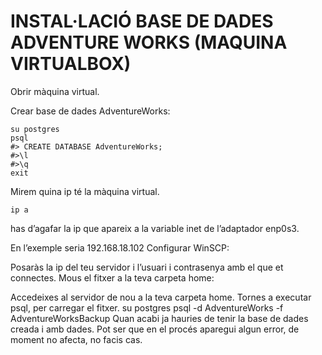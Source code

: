 # INSTAL·LACIÓ BASE DE DADES ADVENTURE WORKS (MAQUINA VIRTUALBOX)

Obrir màquina virtual.

Crear base de dades AdventureWorks:
```
su postgres
psql
#> CREATE DATABASE AdventureWorks;
#>\l 
#>\q
exit
```

Mirem quina ip té la màquina virtual.
```
ip a
```

has d’agafar la ip que apareix a la variable inet de l’adaptador enp0s3.

En l’exemple seria 192.168.18.102
Configurar WinSCP:
 
Posaràs la ip del teu servidor i l’usuari i contrasenya amb el que et connectes.
Mous el fitxer a la teva carpeta home:
 
Accedeixes al servidor de nou a la teva carpeta home.
Tornes a executar psql, per carregar el fitxer.
su postgres
psql -d AdventureWorks -f AdventureWorksBackup
Quan acabi ja hauries de tenir la base de dades creada i amb dades. Pot ser que en el procés aparegui algun error, de moment no afecta, no facis cas.

